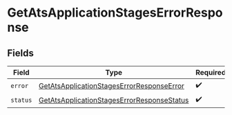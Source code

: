 # GetAtsApplicationStagesErrorResponse


## Fields

| Field                                                                                                           | Type                                                                                                            | Required                                                                                                        | Description                                                                                                     |
| --------------------------------------------------------------------------------------------------------------- | --------------------------------------------------------------------------------------------------------------- | --------------------------------------------------------------------------------------------------------------- | --------------------------------------------------------------------------------------------------------------- |
| `error`                                                                                                         | [GetAtsApplicationStagesErrorResponseError](../../models/shared/getatsapplicationstageserrorresponseerror.md)   | :heavy_check_mark:                                                                                              | N/A                                                                                                             |
| `status`                                                                                                        | [GetAtsApplicationStagesErrorResponseStatus](../../models/shared/getatsapplicationstageserrorresponsestatus.md) | :heavy_check_mark:                                                                                              | N/A                                                                                                             |